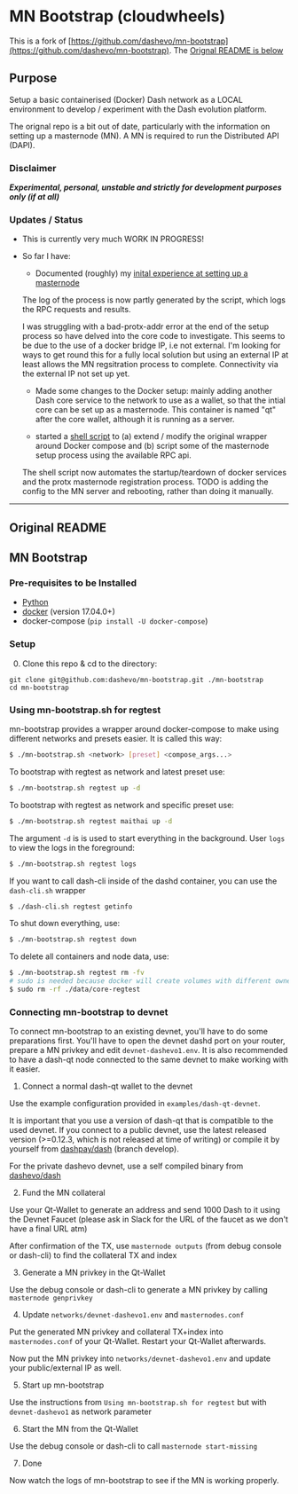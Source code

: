 # MN Bootstrap (cloudwheels)

This is a fork of [https://github.com/dashevo/mn-bootstrap](https://github.com/dashevo/mn-bootstrap). The [Orignal README is below](#original-readme)

## Purpose

Setup a basic containerised (Docker) Dash network as a LOCAL environment to develop / experiment with the Dash evolution platform.

The orignal repo is a bit out of date, particularly with the information on setting up a masternode (MN). A MN is required to run the Distributed API (DAPI).

### Disclaimer

***Experimental, personal, unstable and strictly for development purposes only (if at all)***

### Updates / Status

- This is currently very much WORK IN PROGRESS!
- So far I have:
    - Documented (roughly) my [inital experience at setting up a masternode](cloudwheels-adventures.md)

    The log of the process is now partly generated by the script, which logs the RPC requests and results.

    I was struggling with a bad-protx-addr error at the end of the setup process so have delved into the core code to investigate. This seems to be due to the use of a docker bridge IP, i.e not external. I'm looking for ways to get round this for a fully local solution but using an external IP at least allows the MN regsitration process to complete. Connectivity via the external IP not set up yet. 

    - Made some changes to the Docker setup: mainly adding another Dash core service to the network to use as a wallet, so that the intial core can be set up as a masternode. This container is named "qt" after the core wallet, although it is running as a server.

    - started a [shell script](setup.sh) to (a) extend / modify the original wrapper around Docker compose and (b) script some of the masternode setup process using the available RPC api.

    The shell script now automates the startup/teardown of docker services and the protx masternode registration process. TODO is adding the config to the MN server and rebooting, rather than doing it manually. 


---

## Original README

## MN Bootstrap

### Pre-requisites to be Installed

* [Python](https://www.python.org/downloads/)
* [docker](https://docs.docker.com/engine/installation/) (version 17.04.0+)
* docker-compose (`pip install -U docker-compose`)

### Setup

0. Clone this repo & cd to the directory:

```
git clone git@github.com:dashevo/mn-bootstrap.git ./mn-bootstrap
cd mn-bootstrap
```

### Using mn-bootstrap.sh for regtest

mn-bootstrap provides a wrapper around docker-compose to make using different networks
and presets easier. It is called this way:

```bash
$ ./mn-bootstrap.sh <network> [preset] <compose_args...>
```

To bootstrap with regtest as network and latest preset use:

```bash
$ ./mn-bootstrap.sh regtest up -d
```

To bootstrap with regtest as network and specific preset use:

```bash
$ ./mn-bootstrap.sh regtest maithai up -d
```

The argument `-d` is is used to start everything in the background. User `logs`
to view the logs in the foreground:

```bash
$ ./mn-bootstrap.sh regtest logs
```

If you want to call dash-cli inside of the dashd container, you can use the `dash-cli.sh` wrapper

```bash
$ ./dash-cli.sh regtest getinfo
```

To shut down everything, use:

```bash
$ ./mn-bootstrap.sh regtest down
```

To delete all containers and node data, use:

```bash
$ ./mn-bootstrap.sh regtest rm -fv
# sudo is needed because docker will create volumes with different owner then your user
$ sudo rm -rf ./data/core-regtest
```

### Connecting mn-bootstrap to devnet

To connect mn-bootstrap to an existing devnet, you'll have to do some preparations first. You'll have to open the devnet
dashd port on your router, prepare a MN privkey and edit `devnet-dashevo1.env`. It is also recommended to have a dash-qt
node connected to the same devnet to make working with it easier.

1. Connect a normal dash-qt wallet to the devnet

Use the example configuration provided in `examples/dash-qt-devnet`.

It is important that you use a version of dash-qt that is compatible to the used devnet.
If you connect to a public devnet, use the latest released version (>=0.12.3, which is not released at time of writing)
or compile it by yourself from [dashpay/dash](https://github.com/dashpay/dash) (branch develop).

For the private dashevo devnet, use a self compiled binary from [dashevo/dash](https://github.com/dashevo/dash)

2. Fund the MN collateral

Use your Qt-Wallet to generate an address and send 1000 Dash to it using the Devnet Faucet
(please ask in Slack for the URL of the faucet as we don't have a final URL atm)

After confirmation of the TX, use `masternode outputs` (from debug console or dash-cli) to find the collateral TX and index

3. Generate a MN privkey in the Qt-Wallet

Use the debug console or dash-cli to generate a MN privkey by calling `masternode genprivkey`

4. Update `networks/devnet-dashevo1.env` and `masternodes.conf`

Put the generated MN privkey and collateral TX+index into `masternodes.conf` of your Qt-Wallet. Restart your Qt-Wallet afterwards.

Now put the MN privkey into `networks/devnet-dashevo1.env` and update your public/external IP as well.

5. Start up mn-bootstrap

Use the instructions from `Using mn-bootstrap.sh for regtest` but with `devnet-dashevo1` as network parameter

6. Start the MN from the Qt-Wallet

Use the debug console or dash-cli to call `masternode start-missing`

7. Done

Now watch the logs of mn-bootstrap to see if the MN is working properly.
